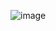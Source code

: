 ![image](https://user-images.githubusercontent.com/77222540/209120682-4fee50b5-da71-4093-84aa-20a17af2d399.png)
